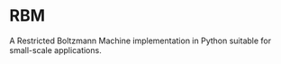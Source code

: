 RBM
===

A Restricted Boltzmann Machine implementation in Python suitable for small-scale applications.
